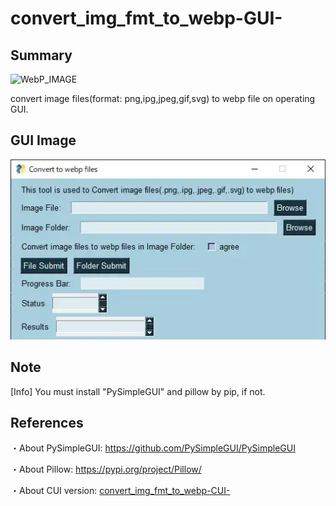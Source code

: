 # convert_img_fmt_to_webp-GUI-
## Summary
![WebP_IMAGE](https://developers.google.com/static/speed/webp/images/webplogo.png)

convert image files(format: png,ipg,jpeg,gif,svg) to webp file on operating GUI.

## GUI Image
![GUI_IMAGE](GUI_IMAGE_r1.webp)

## Note
[Info] You must install "PySimpleGUI" and pillow by pip, if not.

## References
・About PySimpleGUI: https://github.com/PySimpleGUI/PySimpleGUI

・About Pillow: https://pypi.org/project/Pillow/

・About CUI version: [convert_img_fmt_to_webp-CUI-](https://github.com/myon-bioinformatics/convert_img_fmt_to_webp-CUI-)
